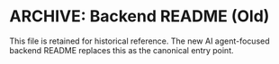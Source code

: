 # ARCHIVE: Backend README (Old)

This file is retained for historical reference. The new AI agent-focused backend README replaces this as the canonical entry point.
